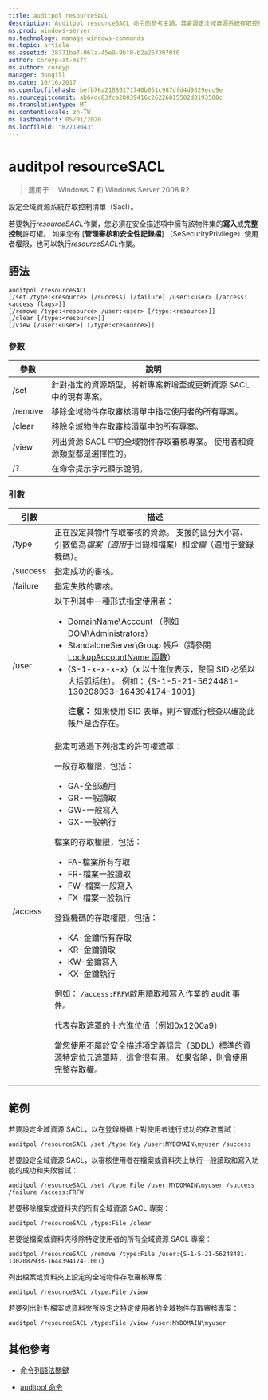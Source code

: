```yaml
---
title: auditpol resourceSACL
description: Auditpol resourceSACL 命令的參考主題，其會設定全域資源系統存取控制清單（Sacl）。
ms.prod: windows-server
ms.technology: manage-windows-commands
ms.topic: article
ms.assetid: 28771ba7-967a-45e9-9bf0-b2a2673070f0
author: coreyp-at-msft
ms.author: coreyp
manager: dongill
ms.date: 10/16/2017
ms.openlocfilehash: befb76a21880171740b051c987dfd4d9329ecc9e
ms.sourcegitcommit: ab64dc83fca28039416c26226815502d0193500c
ms.translationtype: MT
ms.contentlocale: zh-TW
ms.lasthandoff: 05/01/2020
ms.locfileid: "82719043"
---
```

# <a name="auditpol-resourcesacl"></a>auditpol resourceSACL

> 適用于： Windows 7 和 Windows Server 2008 R2

設定全域資源系統存取控制清單（Sacl）。

若要執行*resourceSACL*作業，您必須在安全描述項中擁有該物件集的**寫入**或**完整控制**許可權。 如果您有 [**管理審核和安全性記錄檔**] （SeSecurityPrivilege）使用者權限，也可以執行*resourceSACL*作業。

## <a name="syntax"></a>語法

```
auditpol /resourceSACL
[/set /type:<resource> [/success] [/failure] /user:<user> [/access:<access flags>]]
[/remove /type:<resource> /user:<user> [/type:<resource>]]
[/clear [/type:<resource>]]
[/view [/user:<user>] [/type:<resource>]]
```

### <a name="parameters"></a>參數

| 參數 | 說明 |
| --------- | ----------- |
| /set | 針對指定的資源類型，將新專案新增至或更新資源 SACL 中的現有專案。 |
| /remove | 移除全域物件存取審核清單中指定使用者的所有專案。 |
| /clear | 移除全域物件存取審核清單中的所有專案。|
| /view | 列出資源 SACL 中的全域物件存取審核專案。 使用者和資源類型都是選擇性的。 |
| /? | 在命令提示字元顯示說明。 |

### <a name="arguments"></a>引數

| 引數 | 描述 |
| -------- | ----------- |
| /type | 正在設定其物件存取審核的資源。 支援的區分大小寫、引數值為*檔案（適用*于目錄和檔案）和*金鑰*（適用于登錄機碼）。 |
| /success | 指定成功的審核。 |
| /failure | 指定失敗的審核。 |
| /user | 以下列其中一種形式指定使用者：<ul><li> DomainName\Account （例如 DOM\Administrators）</li><li>StandaloneServer\Group 帳戶（請參閱[LookupAccountName 函數](https://docs.microsoft.com/windows/win32/api/winbase/nf-winbase-lookupaccountnamea)）</li><li>{S-1-x-x-x-x}（x 以十進位表示，整個 SID 必須以大括弧括住）。 例如： {S-1-5-21-5624481-130208933-164394174-1001}<p>**注意：** 如果使用 SID 表單，則不會進行檢查以確認此帳戶是否存在。</li></ul> |
| /access | 指定可透過下列指定的許可權遮罩：<p>一般存取權限，包括：<ul><li>GA-全部通用</li><li>GR-一般讀取</li><li>GW-一般寫入</li><li>GX-一般執行</li></ul><p>檔案的存取權限，包括：<ul><li>FA-檔案所有存取</li><li>FR-檔案一般讀取</li><li>FW-檔案一般寫入</li><li>FX-檔案一般執行</li></ul><p>登錄機碼的存取權限，包括：<ul><li>KA-金鑰所有存取</li><li>KR-金鑰讀取</li><li>KW-金鑰寫入</li><li>KX-金鑰執行</li></ul><p>例如： `/access:FRFW`啟用讀取和寫入作業的 audit 事件。<p>代表存取遮罩的十六進位值（例如0x1200a9）<p>當您使用不屬於安全描述項定義語言（SDDL）標準的資源特定位元遮罩時，這會很有用。 如果省略，則會使用完整存取權。 |

## <a name="examples"></a>範例

若要設定全域資源 SACL，以在登錄機碼上對使用者進行成功的存取嘗試：

```
auditpol /resourceSACL /set /type:Key /user:MYDOMAIN\myuser /success
```

若要設定全域資源 SACL，以審核使用者在檔案或資料夾上執行一般讀取和寫入功能的成功和失敗嘗試：

```
auditpol /resourceSACL /set /type:File /user:MYDOMAIN\myuser /success /failure /access:FRFW
```

若要移除檔案或資料夾的所有全域資源 SACL 專案：

```
auditpol /resourceSACL /type:File /clear
```

若要從檔案或資料夾移除特定使用者的所有全域資源 SACL 專案：

```
auditpol /resourceSACL /remove /type:File /user:{S-1-5-21-56248481-1302087933-1644394174-1001}
```

列出檔案或資料夾上設定的全域物件存取審核專案：

```
auditpol /resourceSACL /type:File /view
```

若要列出針對檔案或資料夾所設定之特定使用者的全域物件存取審核專案：

```
auditpol /resourceSACL /type:File /view /user:MYDOMAIN\myuser
```

## <a name="additional-references"></a>其他參考

- [命令列語法關鍵](command-line-syntax-key.md)

- [auditpol 命令](auditpol.md)
